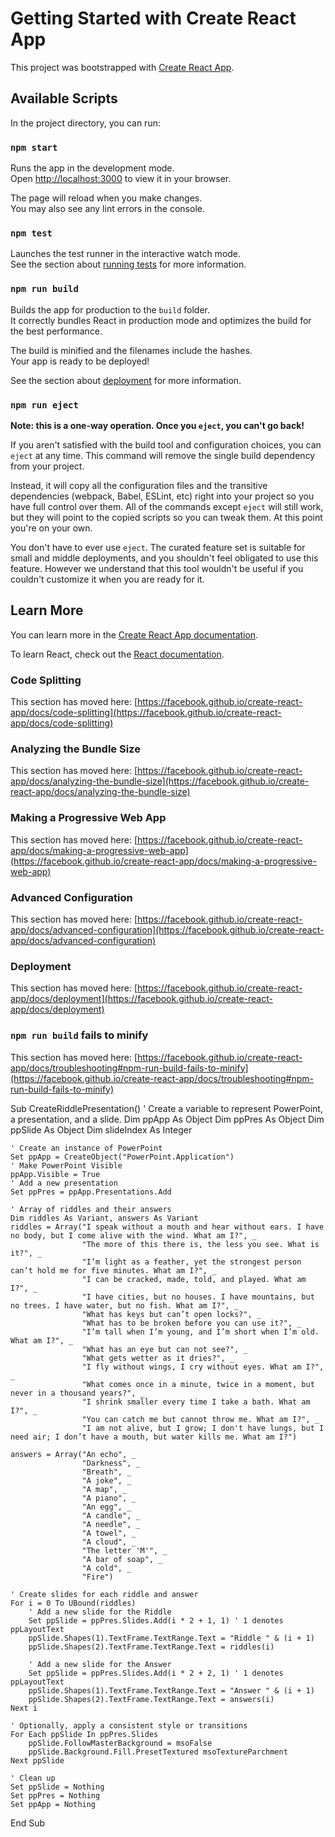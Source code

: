 # Getting Started with Create React App

This project was bootstrapped with [Create React App](https://github.com/facebook/create-react-app).

## Available Scripts

In the project directory, you can run:

### `npm start`

Runs the app in the development mode.\
Open [http://localhost:3000](http://localhost:3000) to view it in your browser.

The page will reload when you make changes.\
You may also see any lint errors in the console.

### `npm test`

Launches the test runner in the interactive watch mode.\
See the section about [running tests](https://facebook.github.io/create-react-app/docs/running-tests) for more information.

### `npm run build`

Builds the app for production to the `build` folder.\
It correctly bundles React in production mode and optimizes the build for the best performance.

The build is minified and the filenames include the hashes.\
Your app is ready to be deployed!

See the section about [deployment](https://facebook.github.io/create-react-app/docs/deployment) for more information.

### `npm run eject`

**Note: this is a one-way operation. Once you `eject`, you can't go back!**

If you aren't satisfied with the build tool and configuration choices, you can `eject` at any time. This command will remove the single build dependency from your project.

Instead, it will copy all the configuration files and the transitive dependencies (webpack, Babel, ESLint, etc) right into your project so you have full control over them. All of the commands except `eject` will still work, but they will point to the copied scripts so you can tweak them. At this point you're on your own.

You don't have to ever use `eject`. The curated feature set is suitable for small and middle deployments, and you shouldn't feel obligated to use this feature. However we understand that this tool wouldn't be useful if you couldn't customize it when you are ready for it.

## Learn More

You can learn more in the [Create React App documentation](https://facebook.github.io/create-react-app/docs/getting-started).

To learn React, check out the [React documentation](https://reactjs.org/).

### Code Splitting

This section has moved here: [https://facebook.github.io/create-react-app/docs/code-splitting](https://facebook.github.io/create-react-app/docs/code-splitting)

### Analyzing the Bundle Size

This section has moved here: [https://facebook.github.io/create-react-app/docs/analyzing-the-bundle-size](https://facebook.github.io/create-react-app/docs/analyzing-the-bundle-size)

### Making a Progressive Web App

This section has moved here: [https://facebook.github.io/create-react-app/docs/making-a-progressive-web-app](https://facebook.github.io/create-react-app/docs/making-a-progressive-web-app)

### Advanced Configuration

This section has moved here: [https://facebook.github.io/create-react-app/docs/advanced-configuration](https://facebook.github.io/create-react-app/docs/advanced-configuration)

### Deployment

This section has moved here: [https://facebook.github.io/create-react-app/docs/deployment](https://facebook.github.io/create-react-app/docs/deployment)

### `npm run build` fails to minify

This section has moved here: [https://facebook.github.io/create-react-app/docs/troubleshooting#npm-run-build-fails-to-minify](https://facebook.github.io/create-react-app/docs/troubleshooting#npm-run-build-fails-to-minify)


Sub CreateRiddlePresentation()
    ' Create a variable to represent PowerPoint, a presentation, and a slide.
    Dim ppApp As Object
    Dim ppPres As Object
    Dim ppSlide As Object
    Dim slideIndex As Integer

    ' Create an instance of PowerPoint
    Set ppApp = CreateObject("PowerPoint.Application")
    ' Make PowerPoint Visible
    ppApp.Visible = True
    ' Add a new presentation
    Set ppPres = ppApp.Presentations.Add

    ' Array of riddles and their answers
    Dim riddles As Variant, answers As Variant
    riddles = Array("I speak without a mouth and hear without ears. I have no body, but I come alive with the wind. What am I?", _
                    "The more of this there is, the less you see. What is it?", _
                    "I’m light as a feather, yet the strongest person can’t hold me for five minutes. What am I?", _
                    "I can be cracked, made, told, and played. What am I?", _
                    "I have cities, but no houses. I have mountains, but no trees. I have water, but no fish. What am I?", _
                    "What has keys but can’t open locks?", _
                    "What has to be broken before you can use it?", _
                    "I’m tall when I’m young, and I’m short when I’m old. What am I?", _
                    "What has an eye but can not see?", _
                    "What gets wetter as it dries?", _
                    "I fly without wings, I cry without eyes. What am I?", _
                    "What comes once in a minute, twice in a moment, but never in a thousand years?", _
                    "I shrink smaller every time I take a bath. What am I?", _
                    "You can catch me but cannot throw me. What am I?", _
                    "I am not alive, but I grow; I don't have lungs, but I need air; I don’t have a mouth, but water kills me. What am I?")
                    
    answers = Array("An echo", _
                    "Darkness", _
                    "Breath", _
                    "A joke", _
                    "A map", _
                    "A piano", _
                    "An egg", _
                    "A candle", _
                    "A needle", _
                    "A towel", _
                    "A cloud", _
                    "The letter 'M'", _
                    "A bar of soap", _
                    "A cold", _
                    "Fire")

    ' Create slides for each riddle and answer
    For i = 0 To UBound(riddles)
        ' Add a new slide for the Riddle
        Set ppSlide = ppPres.Slides.Add(i * 2 + 1, 1) ' 1 denotes ppLayoutText
        ppSlide.Shapes(1).TextFrame.TextRange.Text = "Riddle " & (i + 1)
        ppSlide.Shapes(2).TextFrame.TextRange.Text = riddles(i)

        ' Add a new slide for the Answer
        Set ppSlide = ppPres.Slides.Add(i * 2 + 2, 1) ' 1 denotes ppLayoutText
        ppSlide.Shapes(1).TextFrame.TextRange.Text = "Answer " & (i + 1)
        ppSlide.Shapes(2).TextFrame.TextRange.Text = answers(i)
    Next i

    ' Optionally, apply a consistent style or transitions
    For Each ppSlide In ppPres.Slides
        ppSlide.FollowMasterBackground = msoFalse
        ppSlide.Background.Fill.PresetTextured msoTextureParchment
    Next ppSlide
    
    ' Clean up
    Set ppSlide = Nothing
    Set ppPres = Nothing
    Set ppApp = Nothing
End Sub

